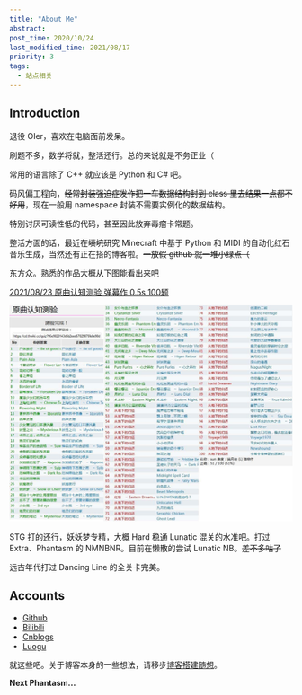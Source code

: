 ```yaml
---
title: "About Me"
abstract: 
post_time: 2020/10/24
last_modified_time: 2021/08/17
priority: 3
tags:
  - 站点相关
---
```


## Introduction

退役 OIer，喜欢在电脑面前发呆。

刷题不多，数学将就，整活还行。总的来说就是不务正业（

常用的语言除了 C++ 就应该是 Python 和 C# 吧。

码风偏工程向，~~经常封装强迫症发作把一车数据结构封到 class 里去结果一点都不好用~~，现在一般用 namespace 封装不需要实例化的数据结构。

特别讨厌可读性低的代码，甚至因此放弃毒瘤卡常题。

整活方面的话，最近在~~填坑~~研究 Minecraft 中基于 Python 和 MIDI 的自动化红石音乐生成，当然还有正在搭的博客啦。~~一放假 github 就一堆小绿点（~~

东方众。熟悉的作品大概从下图能看出来吧

[2021/08/23 原曲认知测验 弹幕作 0.5s 100题](https://cd.thwiki.cc/quiz?95e9020143d5b2eed57029875fe0e90d)

![原曲认知测验](music_test.jpg)

STG 打的还行，妖妖梦专精，大概 Hard 稳通 Lunatic 混关的水准吧。打过 Extra、Phantasm 的 NMNBNR。目前在懒散的尝试 Lunatic NB。~~差不多咕了~~

远古年代打过 Dancing Line 的全关卡完美。

## Accounts

+ [Github](https://github.com/sun123zxy)
+ [Bilibili](https://space.bilibili.com/70234413)
+ [Cnblogs](https://www.cnblogs.com/sun123zxy/)
+ [Luogu](https://www.luogu.com.cn/user/23632)

就这些吧。关于博客本身的一些想法，请移步[博客搭建随想](/p/20210817-aboutblog/)。

**Next Phantasm...**